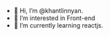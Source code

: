 - 👋 Hi, I’m @khantlinnyan.
- 👀 I’m interested in Front-end
- 🌱 I’m currently learning reactjs.

<!---
khantlinnyan/khantlinnyan is a ✨ special ✨ repository because its `README.md` (this file) appears on your GitHub profile.
You can click the Preview link to take a look at your changes.
--->

